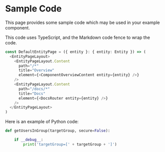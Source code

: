 # Sample Code

This page provides some sample code which may be used in your example component.

This code uses TypeScript, and the Markdown code fence to wrap the code.

```typescript
const DefaultEntityPage = ({ entity }: { entity: Entity }) => (
  <EntityPageLayout>
    <EntityPageLayout.Content
      path="/*"
      title="Overview"
      element={<ComponentOverviewContent entity={entity} />}
    />
    <EntityPageLayout.Content
      path="/docs/*"
      title="Docs"
      element={<DocsRouter entity={entity} />}
    />
  </EntityPageLayout>
)
```

Here is an example of Python code:

```python
def getUsersInGroup(targetGroup, secure=False):

    if __debug__:
        print('targetGroup=[' + targetGroup + ']')
```
